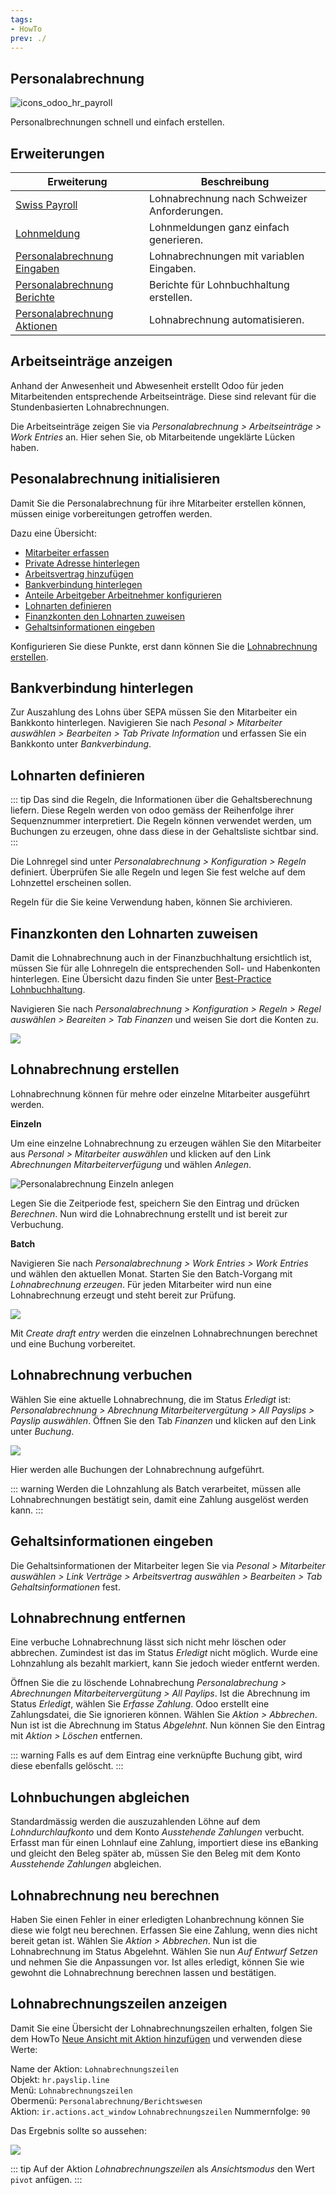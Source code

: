 ```yaml
---
tags:
- HowTo
prev: ./
---
```

## Personalabrechnung
![icons_odoo_hr_payroll](assets/icons_odoo_hr_payroll.png)

Personalbrechnungen schnell und einfach erstellen.

## Erweiterungen

| Erweiterung                                                     | Beschreibung                                 |
| --------------------------------------------------------------- | -------------------------------------------- |
| [Swiss Payroll](Swiss%20Payroll.md)                             | Lohnabrechnung nach Schweizer Anforderungen. |
| [Lohnmeldung](Lohnmeldung.md)                                   | Lohnmeldungen ganz einfach generieren.       |
| [Personalabrechnung Eingaben](Personalabrechnung%20Eingaben.md) | Lohnabrechnungen mit variablen Eingaben.     |
| [Personalabrechnung Berichte](Personalabrechnung%20Berichte.md) | Berichte für Lohnbuchhaltung erstellen.      |
| [Personalabrechnung Aktionen](Personalabrechnung%20Aktionen.md) | Lohnabrechnung automatisieren.               |

## Arbeitseinträge anzeigen

Anhand der Anwesenheit und Abwesenheit erstellt Odoo für jeden Mitarbeitenden entsprechende Arbeitseinträge. Diese sind relevant für die Stundenbasierten Lohnabrechnungen.

Die Arbeitseinträge zeigen Sie via *Personalabrechnung > Arbeitseinträge > Work Entries* an. Hier sehen Sie, ob Mitarbeitende ungeklärte Lücken haben.

## Pesonalabrechnung initialisieren

Damit Sie die Personalabrechnung für ihre Mitarbeiter erstellen können, müssen einige vorbereitungen getroffen werden.

Dazu eine Übersicht:
* [Mitarbeiter erfassen](Personal.md#Personal#Mitarbeiter%20erfassen)
* [Private Adresse hinterlegen](Personal.md#Private%20Adresse%20hinterlegen)
* [Arbeitsvertrag hinzufügen](Personal.md#Arbeitsvertrag%20hinzuf%C3%BCgen)
* [Bankverbindung hinterlegen](#Bankverbindung%20hinterlegen)
* [Anteile Arbeitgeber Arbeitnehmer konfigurieren](Swiss%20Payroll.md#Anteile%20Arbeitgeber%20Arbeitnehmer%20konfigurieren)
* [Lohnarten definieren](#Lohnarten%20definieren)
* [Finanzkonten den Lohnarten zuweisen](#Finanzkonten%20den%20Lohnarten%20zuweisen)
* [Gehaltsinformationen eingeben](#Gehaltsinformationen%20eingeben)

Konfigurieren Sie diese Punkte, erst dann können Sie die [Lohnabrechnung erstellen](#Lohnabrechnung%20erstellen).

## Bankverbindung hinterlegen

Zur Auszahlung des Lohns über SEPA müssen Sie den Mitarbeiter ein Bankkonto hinterlegen. Navigieren Sie nach *Pesonal > Mitarbeiter auswählen > Bearbeiten > Tab Private Information* und erfassen Sie ein Bankkonto unter *Bankverbindung*.

## Lohnarten definieren

::: tip
Das sind die Regeln, die Informationen über die Gehaltsberechnung liefern. Diese Regeln werden von odoo gemäss der Reihenfolge ihrer Sequenznummer interpretiert. Die Regeln können verwendet werden, um Buchungen zu erzeugen, ohne dass diese in der Gehaltsliste sichtbar sind.
:::

Die Lohnregel sind unter *Personalabrechnung > Konfiguration > Regeln* definiert. Überprüfen Sie alle Regeln und legen Sie fest welche auf dem Lohnzettel erscheinen sollen.

Regeln für die Sie keine Verwendung haben, können Sie archivieren.

## Finanzkonten den Lohnarten zuweisen

Damit  die Lohnabrechnung auch in der Finanzbuchhaltung ersichtlich ist, müssen Sie für alle Lohnregeln die entsprechenden Soll- und Habenkonten hinterlegen. Eine Übersicht dazu finden Sie unter [Best-Practice Lohnbuchhaltung](Best%20Practice%20Lohnbuchhaltung.md).

Navigieren Sie nach *Personalabrechnung > Konfiguration > Regeln > Regel auswählen > Beareiten > Tab Finanzen* und weisen Sie dort die Konten zu.

![](assets/Personalbrechnung%20Finanzkonten.png)

## Lohnabrechnung erstellen

Lohnabrechnung können für mehre oder einzelne Mitarbeiter ausgeführt werden.

**Einzeln**

Um eine einzelne Lohnabrechnung zu erzeugen wählen Sie den Mitarbeiter aus *Personal > Mitarbeiter auswählen* und klicken auf den Link *Abrechnungen Mitarbeiterverfügung* und wählen *Anlegen*.

![Personalabrechnung Einzeln anlegen](assets/Personalabrechnung%20Einzeln%20anlegen.gif)

Legen Sie die Zeitperiode fest, speichern Sie den Eintrag und drücken *Berechnen*. Nun wird die Lohnabrechnung erstellt und ist bereit zur Verbuchung.

**Batch**

Navigieren Sie nach *Personalabrechnung > Work Entries > Work Entries* und wählen den aktuellen Monat. Starten Sie den Batch-Vorgang mit *Lohnabrechnung erzeugen*. Für jeden Mitarbeiter wird nun eine Lohnabrechnung erzeugt und steht bereit zur Prüfung.

![](assets/Personalbrechung%20Lohnabrechnung%20%C3%BCberpr%C3%BCfen.png)

Mit *Create draft entry* werden die einzelnen Lohnabrechnungen berechnet und eine Buchung vorbereitet.

## Lohnabrechnung verbuchen

Wählen Sie eine aktuelle Lohnabrechnung, die im Status *Erledigt* ist: *Personalabrechnung > Abrechnung Mitarbeitervergütung > All Payslips > Payslip auswählen*. Öffnen Sie den Tab *Finanzen* und klicken auf den Link unter *Buchung*.

![](assets/Personalbrechnung%20Buchung.png)

Hier werden alle Buchungen der Lohnabrechnung aufgeführt.

::: warning
Werden die Lohnzahlung als Batch verarbeitet, müssen alle Lohnabrechnungen bestätigt sein, damit eine Zahlung ausgelöst werden kann.
:::

## Gehaltsinformationen eingeben

Die Gehaltsinformationen der Mitarbeiter legen Sie via *Pesonal > Mitarbeiter auswählen > Link Verträge > Arbeitsvertrag auswählen > Bearbeiten > Tab Gehaltsinformationen* fest.

## Lohnabrechnung entfernen

Eine verbuche Lohnabrechnung lässt sich nicht mehr löschen oder abbrechen. Zumindest ist das im Status *Erledigt* nicht möglich. Wurde eine Lohnzahlung als bezahlt markiert, kann Sie jedoch wieder entfernt werden.

Öffnen Sie die zu löschende Lohnabrechung *Personalabrechung > Abrechnungen Mitarbeitervergütung > All Paylips*. Ist die Abrechnung im Status *Erledigt*, wählen Sie *Erfasse Zahlung*. Odoo erstellt eine Zahlungsdatei, die Sie ignorieren können. Wählen Sie *Aktion > Abbrechen*. Nun ist ist die Abrechnung im Status *Abgelehnt*. Nun können Sie den Eintrag mit *Aktion > Löschen* entfernen.

::: warning
Falls es auf dem Eintrag eine verknüpfte Buchung gibt, wird diese ebenfalls gelöscht.
:::

## Lohnbuchungen abgleichen

Standardmässig werden die auszuzahlenden Löhne auf dem *Lohndurchlaufkonto* und dem Konto *Ausstehende Zahlungen* verbucht. Erfasst man für einen Lohnlauf eine Zahlung, importiert diese ins eBanking und gleicht den Beleg später ab, müssen Sie den Beleg mit dem Konto *Ausstehende Zahlungen* abgleichen.

## Lohnabrechnung neu berechnen

Haben Sie einen Fehler in einer erledigten Lohanbrechnung können Sie diese wie folgt neu berechnen. Erfassen Sie eine Zahlung, wenn dies nicht bereit getan ist. Wählen Sie *Aktion > Abbrechen*. Nun ist die Lohnabrechnung im Status Abgelehnt. Wählen Sie nun *Auf Entwurf Setzen* und nehmen Sie die Anpassungen vor. Ist alles erledigt, können Sie wie gewohnt die Lohnabrechnung berechnen lassen und bestätigen.

## Lohnabrechnungszeilen anzeigen

Damit Sie eine Übersicht der Lohnabrechnungszeilen erhalten, folgen Sie dem HowTo [Neue Ansicht mit Aktion hinzufügen](Entwicklung%20Aktionen.md#Neue%20Ansicht%20mit%20Aktion%20hinzufügen) und verwenden diese Werte:

Name der Aktion: `Lohnabrechnungszeilen`\
Objekt: `hr.payslip.line`\
Menü: `Lohnabrechnungszeilen`\
Obermenü: `Personalabrechnung/Berichtswesen`\
Aktion: `ir.actions.act_window` `Lohnabrechnungszeilen`
Nummernfolge: `90`

Das Ergebnis sollte so aussehen:

![](assets/Personalabrechnung%20Lohnabrechnungszeilen.png)

::: tip
Auf der Aktion *Lohnabrechnungszeilen* als *Ansichtsmodus* den Wert `pivot` anfügen.
:::